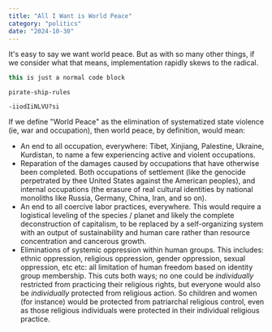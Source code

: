 ```yaml
---
title: "All I Want is World Peace"
category: "politics"
date: "2024-10-30"
---
```


It's easy to say we want world peace. But as with so many other things, if we consider what that means, implementation rapidly skews to the radical.

```js
this is just a normal code block
```

```project
pirate-ship-rules
```

```youtube
-iiodIiNLVU?si
```

If we define "World Peace" as the elimination of systematized state violence (ie, war and occupation), then world peace, by definition, would mean:

- An end to all occupation, everywhere: Tibet, Xinjiang, Palestine, Ukraine, Kurdistan, to name a few experiencing active and violent occupations.
- Reparation of the damages caused by occupations that have otherwise been completed. Both occupations of settlement (like the genocide perpetrated by thee United States against the American peoples), and internal occupations (the erasure of real cultural identities by national monoliths like Russia, Germany, China, Iran, and so on).
- An end to all coercive labor practices, everywhere. This would require a logistical leveling of the species / planet and likely the complete deconstruction of capitalism, to be replaced by a self-organizing system with an output of sustainability and human care rather than resource concentration and cancerous growth.
- Eliminations of systemic oppression within human groups. This includes: ethnic oppression, religious oppression, gender oppression, sexual oppression, etc etc: all limitation of human freedom based on identity group membership. This cuts both ways; no one could be _individually_ restricted from practicing their religious rights, but everyone would also be _individually_ protected from religious action. So children and women (for instance) would be protected from patriarchal religious control, even as those religious individuals were protected in their individual religious practice.
